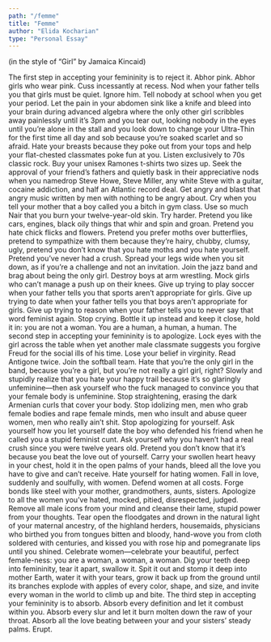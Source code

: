 ```yaml
---
path: "/femme"
title: "Femme"
author: "Elida Kocharian"
type: "Personal Essay"
---
```


(in the style of “Girl” by Jamaica Kincaid)

The first step in accepting your femininity is to reject it. Abhor pink. Abhor girls who wear pink. Cuss incessantly at recess. Nod when your father tells you that girls must be quiet. Ignore him. Tell nobody at school when you get your period. Let the pain in your abdomen sink like a knife and bleed into your brain during advanced algebra where the only other girl scribbles away painlessly until it’s 3pm and you tear out, looking nobody in the eyes until you’re alone in the stall and you look down to change your Ultra-Thin for the first time all day and sob because you’re soaked scarlet and so afraid. Hate your breasts because they poke out from your tops and help your flat-chested classmates poke fun at you. Listen exclusively to 70s classic rock. Buy your unisex Ramones t-shirts two sizes up. Seek the approval of your friend’s fathers and quietly bask in their appreciative nods when you namedrop Steve Howe, Steve Miller, any white Steve with a guitar, cocaine addiction, and half an Atlantic record deal. Get angry and blast that angry music written by men with nothing to be angry about. Cry when you tell your mother that a boy called you a bitch in gym class. Use so much Nair that you burn your twelve-year-old skin. Try harder. Pretend you like cars, engines, black oily things that whir and spin and groan. Pretend you hate chick flicks and flowers. Pretend you prefer moths over butterflies, pretend to sympathize with them because they’re hairy, chubby, clumsy, ugly, pretend you don’t know that you hate moths and you hate yourself. Pretend you’ve never had a crush. Spread your legs wide when you sit down, as if you’re a challenge and not an invitation. Join the jazz band and brag about being the only girl. Destroy boys at arm wrestling. Mock girls who can’t manage a push up on their knees. Give up trying to play soccer when your father tells you that sports aren’t appropriate for girls. Give up trying to date when your father tells you that boys aren’t appropriate for girls. Give up trying to reason when your father tells you to never say that word feminist again. Stop crying. Bottle it up instead and keep it close, hold it in: you are not a woman. You are a human, a human, a human.
The second step in accepting your femininity is to apologize. Lock eyes with the girl across the table when yet another male classmate suggests you forgive Freud for the social ills of his time. Lose your belief in virginity. Read Antigone twice. Join the softball team. Hate that you’re the only girl in the band, because you’re a girl, but you’re not really a girl girl, right? Slowly and stupidly realize that you hate your happy trail because it’s so glaringly unfeminine—then ask yourself who the fuck managed to convince you that your female body is unfeminine. Stop straightening, erasing the dark Armenian curls that cover your body. Stop idolizing men, men who grab female bodies and rape female minds, men who insult and abuse queer women, men who really ain’t shit. Stop apologizing for yourself. Ask yourself how you let yourself date the boy who defended his friend when he called you a stupid feminist cunt. Ask yourself why you haven’t had a real crush since you were twelve years old. Pretend you don’t know that it’s because you beat the love out of yourself. Carry your swollen heart heavy in your chest, hold it in the open palms of your hands, bleed all the love you have to give and can’t receive. Hate yourself for hating women. Fall in love, suddenly and soulfully, with women. Defend women at all costs. Forge bonds like steel with your mother, grandmothers, aunts, sisters. Apologize to all the women you’ve hated, mocked, pitied, disrespected, judged. Remove all male icons from your mind and cleanse their lame, stupid power from your thoughts. Tear open the floodgates and drown in the natural light of your maternal ancestry, of the highland herders, housemaids, physicians who birthed you from tongues bitten and bloody, hand-wove you from cloth soldered with centuries, and kissed you with rose hip and pomegranate lips until you shined. Celebrate women—celebrate your beautiful, perfect female-ness: you are a woman, a woman, a woman. Dig your teeth deep into femininity, tear it apart, swallow it. Spit it out and stomp it deep into mother Earth, water it with your tears, grow it back up from the ground until its branches explode with apples of every color, shape, and size, and invite every woman in the world to climb up and bite.
The third step in accepting your femininity is to absorb. Absorb every definition and let it combust within you. Absorb every slur and let it burn molten down the raw of your throat. Absorb all the love beating between your and your sisters’ steady palms. Erupt.
